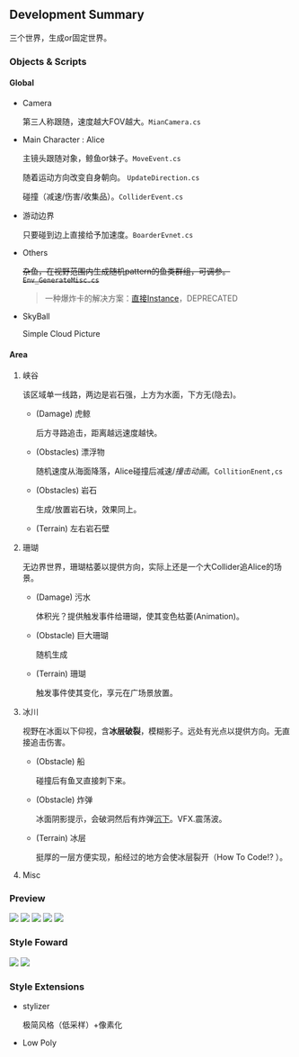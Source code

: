 ## Development Summary

三个世界，生成or固定世界。

### Objects & Scripts

#### Global

- Camera

  第三人称跟随，速度越大FOV越大。`MianCamera.cs`

- Main Character : Alice

  主镜头跟随对象，鲸鱼or妹子。`MoveEvent.cs`

  随着运动方向改变自身朝向。 `UpdateDirection.cs`

  碰撞（减速/伤害/收集品）。`ColliderEvent.cs`

- 游动边界

  只要碰到边上直接给予加速度。`BoarderEvnet.cs`

- Others

  ~~杂鱼，在视野范围内生成随机pattern的鱼类群组，可调参。`Env_GenerateMisc.cs`~~
  
  > 一种爆炸卡的解决方案：[直接Instance](https://gitee.com/lipengfeikk041kk/YuQunSuanFa/blob/master/YuQunSuanFa/Assets/Script/Yu.cs)，DEPRECATED

- SkyBall

  Simple Cloud Picture

#### Area

1. 峡谷

   该区域单一线路，两边是岩石强，上方为水面，下方无(隐去)。

   - (Damage) 虎鲸

     后方寻路追击，距离越远速度越快。

   - (Obstacles) 漂浮物

     随机速度从海面降落，Alice碰撞后减速/*撞击动画*。`CollitionEnent,cs`

   - (Obstacles) 岩石

     生成/放置岩石块，效果同上。

   - (Terrain) 左右岩石壁

2. 珊瑚

   无边界世界，珊瑚枯萎以提供方向，实际上还是一个大Collider追Alice的场景。

   - (Damage) 污水

     体积光？提供触发事件给珊瑚，使其变色枯萎(Animation)。

   - (Obstacle) 巨大珊瑚

     随机生成

   - (Terrain) 珊瑚

     触发事件使其变化，享元在广场景放置。

3. 冰川

   视野在冰面以下仰视，含**冰层破裂**，模糊影子。远处有光点以提供方向。无直接追击伤害。

   - (Obstacle) 船

     碰撞后有鱼叉直接刺下来。

   - (Obstacle) 炸弹

     冰面阴影提示，会破洞然后有炸弹<u>沉下</u>。VFX.震荡波。

   - (Terrain) 冰层

     挺厚的一层方便实现，船经过的地方会使冰层裂开（How To Code!? ）。

4. Misc


### Preview
![](img/ECILA.2019-03-30.21-40-01_1.mp4_20200415_081213.470.jpg)
![](img/ECILA.2019-03-30.21-40-01_1.mp4_20200415_081220.807.jpg)
![](img/ECILA.2019-03-30.21-40-01_1.mp4_20200415_081227.750.jpg)
![](img/ECILA.2019-03-30.21-40-01_1.mp4_20200415_081235.318.jpg)
![](img/Sp_200415_081455.png)


### Style Foward

![](img/prev01.png)
![](img/prev02.png)

### Style Extensions

- stylizer

  极简风格（低采样）+像素化

- Low Poly






